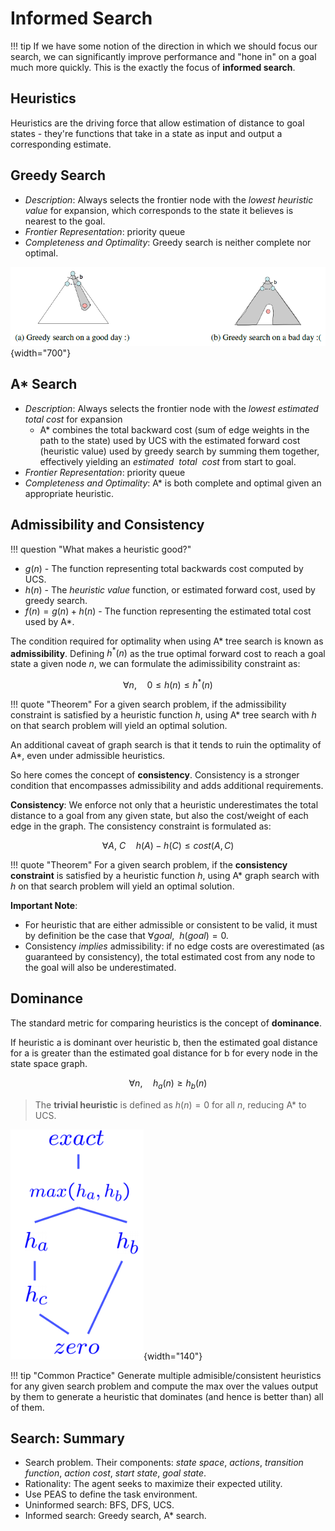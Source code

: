 # Informed Search

!!! tip
    If we have some notion of the direction in which we
    should focus our search, we can significantly improve
    performance and "hone in" on a goal much more quickly.
    This is the exactly the focus of **informed search**.

## Heuristics

Heuristics are the driving force that allow estimation of
distance to goal states - they're functions that take in a
state as input and output a corresponding estimate.

## Greedy Search

* *Description*: Always selects the frontier node with the
  *lowest heuristic value* for expansion, which corresponds
  to the state it believes is nearest to the goal.
* *Frontier Representation*: priority queue
* *Completeness and Optimality*: Greedy search is neither
  complete nor optimal.

![img](../img/greedy-search.png){width="700"}

## A* Search

* *Description*: Always selects the frontier node with the
  *lowest estimated total cost* for expansion
    * A* combines the total backward cost (sum of edge
      weights in the path to the state) used by UCS
      with the estimated forward cost (heuristic value)
      used by greedy search by summing them together,
      effectively yielding an $estimated \ \ total \ \ cost$
      from start to goal.
* *Frontier Representation*: priority queue
* *Completeness and Optimality*: A* is both complete and
  optimal given an appropriate heuristic.

## Admissibility and Consistency

!!! question "What makes a heuristic good?"

* $g(n)$ - The function representing total backwards cost
  computed by UCS.
* $h(n)$ - The *heuristic value* function, or estimated forward
  cost, used by greedy search.
* $f(n) = g(n) + h(n)$ - The function representing the
  estimated total cost used by A*.

The condition required for optimality when using A\* tree search
is known as **admissibility**. Defining $h^*(n)$ as the true optimal
forward cost to reach a goal state a given node $n$, 
we can formulate the adimissibility constraint as:

$$
\forall n, \quad 0 \leq h(n) \leq h^*(n)
$$

!!! quote "Theorem"
    For a given search problem, if the admissibility constraint is satisfied
    by a heuristic function $h$, using A* tree search with $h$ on that 
    search problem will yield an optimal solution.

An additional caveat of graph search is that it tends to ruin the
optimality of A*, even under admissible heuristics. 

So here comes the concept of **consistency**. Consistency is a stronger condition that encompasses 
admissibility and adds additional requirements. 

**Consistency**: We enforce not only that a heuristic underestimates
the total distance to a goal from any given state, but also the cost/weight
of each edge in the graph. The consistency constraint is formulated as:

$$
\forall A,\ C \quad h(A) - h(C) \leq cost(A, C)
$$

!!! quote "Theorem"
    For a given search problem, if the **consistency constraint** is satisfied
    by a heuristic function $h$, using A* graph search with $h$ on that 
    search problem will yield an optimal solution.

**Important Note**: 

* For heuristic that are either admissible or consistent to be valid,
  it must by definition be the case that $\forall goal, \ \ h(goal) = 0$.
* Consistency *implies* admissibility: if no edge costs are overestimated
  (as guaranteed by consistency), the total estimated cost from any node
  to the goal will also be underestimated.

## Dominance

The standard metric for comparing heuristics is the concept of **dominance**.

If heuristic a is dominant over heuristic b, then the estimated goal distance
for a is greater than the estimated goal distance for b for every node in the 
state space graph.

$$
\forall n, \quad h_a(n) \geq h_b(n)
$$

> The **trivial heuristic** is defined as $h(n) = 0$ for all $n$, reducing A* to UCS.

![lattice](../img/lattice.png){width="140"}

!!! tip "Common Practice"
    Generate multiple admisible/consistent heuristics for any given search
    problem and compute the max over the values output by them
    to generate a heuristic that dominates (and hence is better than) all
    of them.

## Search: Summary

* Search problem. Their components: *state space*, *actions*, *transition function*,
  *action cost*, *start state*, *goal state*.
* Rationality: The agent seeks to maximize their expected utility.
* Use PEAS to define the task environment.
* Uninformed search: BFS, DFS, UCS.
* Informed search: Greedy search, A* search.